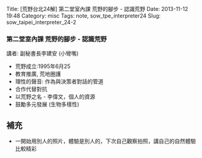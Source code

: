 Title: [荒野台北24解] 第二堂室內課 荒野的腳步 - 認識荒野
Date: 2013-11-12 19:48
Category: misc
Tags: note, sow_tpe_interpreter24
Slug: sow_taipei_interpreter_24-2

### 第二堂室內課 荒野的腳步 - 認識荒野

講者: 副秘書長李建安 (小彎嘴)


* 荒野成立:1995年6月25
* 教育推廣, 荒地圈護
* 理性的聲音: 作為與決策者對話的管道
* 合作代替對抗
* 以荒野之名 - 李偉文，個人的資源
* 鼓勵多元發展 (生物多樣性)


## 補充

* 一開始用別人的照片，體驗是別人的，下次自己觀察拍照，講自己的自然體驗比較精彩

